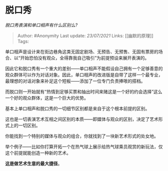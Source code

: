 # 脱口秀
*脱口秀表演和单口相声有什么区别么?*

> Author: #Anonymity
Last update: *23/07/2021* 
Links: [[幽默的原理]]
Tags: 


 
单口相声是设计来在街边巷角这类无固定剧场、无预告、无预售、无固有票房的场合、以“开始恐怕没有观众，全得靠我自己吸引”为前提预设来展开表演的。

因此它和脱口秀有一个重大的差别——单口相声不能假设自己拥有一个足够善意的观众群体可以作为对话对象。因此，单口相声的改进版是自带了这样一个最专业，最理想的对话对象来补足这个短板——添加了一位专门负责捧哏的搭档。

而脱口则一开始就有“热情到足够买票和抽出时间来赌这是一个好的约会选择”这么一个好的观众群体，这是一个巨大的优势。

基本上单口相声和脱口秀的一切细节区别都是来自于这个根本前提的区别。

这也是一切表演艺术互相之间区别的本质——即媒体与观众的区别，决定了艺术形式上的一切区别。

你能找到一个特别的媒体与观众的组合，你就找到了一块新艺术形式的处女地。

举个例子——比如你打算开拓一个在热气球上展示给热气球乘员观赏的新玩法，仅这个前提就能创造一种新的艺术。

**这是做艺术生意的最大捷径**。



